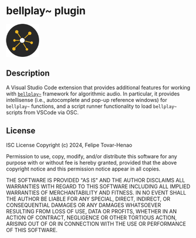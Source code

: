 # bellplay~ plugin

<img height="90px" src="./images/logo.png"/>

## Description

A Visual Studio Code extension that provides additional features for working with [`bellplay~`](https://github.com/felipetovarhenao/bellplay) framework for algorithmic audio. In particular, it provides intellisense (i.e., autocomplete and pop-up reference windows) for `bellplay~` functions, and a script runner functionality to load `bellplay~` scripts from VSCode via OSC.

## License

ISC License
Copyright (c) 2024, Felipe Tovar-Henao

Permission to use, copy, modify, and/or distribute this software for any purpose with or without fee is hereby granted, provided that the above copyright notice and this permission notice appear in all copies.

THE SOFTWARE IS PROVIDED "AS IS" AND THE AUTHOR DISCLAIMS ALL WARRANTIES WITH REGARD TO THIS SOFTWARE INCLUDING ALL IMPLIED WARRANTIES OF MERCHANTABILITY AND FITNESS. IN NO EVENT SHALL THE AUTHOR BE LIABLE FOR ANY SPECIAL, DIRECT, INDIRECT, OR CONSEQUENTIAL DAMAGES OR ANY DAMAGES WHATSOEVER RESULTING FROM LOSS OF USE, DATA OR PROFITS, WHETHER IN AN ACTION OF CONTRACT, NEGLIGENCE OR OTHER TORTIOUS ACTION, ARISING OUT OF OR IN CONNECTION WITH THE USE OR PERFORMANCE OF THIS SOFTWARE.
